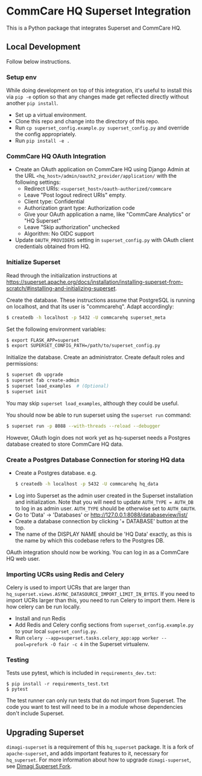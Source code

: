 CommCare HQ Superset Integration
================================

This is a Python package that integrates Superset and CommCare HQ.

Local Development
-----------------

Follow below instructions.

### Setup env

While doing development on top of this integration, it's useful to
install this via `pip -e` option so that any changes made get reflected
directly without another `pip install`.

- Set up a virtual environment.
- Clone this repo and change into the directory of this repo.
- Run `cp superset_config.example.py superset_config.py` and override
  the config appropriately.
- Run `pip install -e .`

### CommCare HQ OAuth Integration

- Create an OAuth application on CommCare HQ using Django Admin at the URL
  `<hq_host>/admin/oauth2_provider/application/` with the following settings:
  - Redirect URIs: `<superset_host>/oauth-authorized/commcare`
  - Leave "Post logout redirect URIs" empty.
  - Client type: Confidential
  - Authorization grant type: Authorization code
  - Give your OAuth application a name, like "CommCare Analytics" or "HQ Superset"
  - Leave "Skip authorization" unchecked
  - Algorithm: No OIDC support
- Update `OAUTH_PROVIDERS` setting in `superset_config.py` with OAuth
  client credentials obtained from HQ.


### Initialize Superset

Read through the initialization instructions at
https://superset.apache.org/docs/installation/installing-superset-from-scratch/#installing-and-initializing-superset.

Create the database. These instructions assume that PostgreSQL is
running on localhost, and that its user is "commcarehq". Adapt
accordingly:
```bash
$ createdb -h localhost -p 5432 -U commcarehq superset_meta
```

Set the following environment variables:
```bash
$ export FLASK_APP=superset
$ export SUPERSET_CONFIG_PATH=/path/to/superset_config.py
```

Initialize the database. Create an administrator. Create default roles
and permissions:
```bash
$ superset db upgrade
$ superset fab create-admin
$ superset load_examples  # (Optional)
$ superset init
```
You may skip `superset load_examples`, although they could be useful.

You should now be able to run superset using the `superset run` command:
```bash
$ superset run -p 8088 --with-threads --reload --debugger
```
However, OAuth login does not work yet as hq-superset needs a Postgres
database created to store CommCare HQ data.


### Create a Postgres Database Connection for storing HQ data

- Create a Postgres database. e.g.
  ```bash
  $ createdb -h localhost -p 5432 -U commcarehq hq_data
  ```
- Log into Superset as the admin user created in the Superset
  installation and initialization. Note that you will need to update
  `AUTH_TYPE = AUTH_DB` to log in as admin user. `AUTH_TYPE` should be
  otherwise set to `AUTH_OAUTH`.
- Go to 'Data' -> 'Databases' or http://127.0.0.1:8088/databaseview/list/
- Create a database connection by clicking '+ DATABASE' button at the top.
- The name of the DISPLAY NAME should be 'HQ Data' exactly, as this is
  the name by which this codebase refers to the Postgres DB.

OAuth integration should now be working. You can log in as a CommCare
HQ web user.


### Importing UCRs using Redis and Celery


Celery is used to import UCRs that are larger than
`hq_superset.views.ASYNC_DATASOURCE_IMPORT_LIMIT_IN_BYTES`. If you need
to import UCRs larger than this, you need to run Celery to import them.
Here is how celery can be run locally.

- Install and run Redis
- Add Redis and Celery config sections from
  `superset_config.example.py` to your local `superset_config.py`.
- Run
  `celery --app=superset.tasks.celery_app:app worker --pool=prefork -O fair -c 4`
  in the Superset virtualenv.


### Testing

Tests use pytest, which is included in `requirements_dev.txt`:

    $ pip install -r requirements_test.txt
    $ pytest

The test runner can only run tests that do not import from Superset. The
code you want to test will need to be in a module whose dependencies
don't include Superset.


Upgrading Superset
------------------

`dimagi-superset` is a requirement of this `hq_superset` package. It is
a fork of `apache-superset`, and adds important features to it,
necessary for `hq_superset`. For more information about how to upgrade
`dimagi-superset`, see [Dimagi Superset Fork](apache-superset.md).
